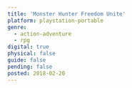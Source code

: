 ```yaml
---
title: 'Monster Hunter Freedom Unite'
platform: playstation-portable
genre:
  - action-adventure
  - rpg
digital: true
physical: false
guide: false
pending: false
posted: 2018-02-20
---
```

